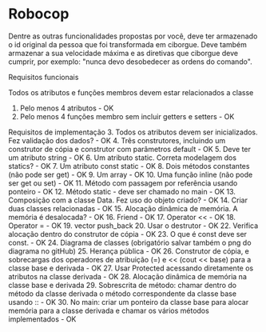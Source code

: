 Robocop
=======
Dentre as outras funcionalidades propostas por você, deve ter armazenado o id original da pessoa que foi transformada em ciborgue.
Deve também armazenar a sua velocidade máxima e as diretivas que ciborgue deve cumprir, por exemplo: "nunca devo desobedecer as ordens do comando".

Requisitos funcionais

Todos os atributos e funções membros devem estar relacionados a classe
  1. Pelo menos 4 atributos - OK
  2. Pelo menos 4 funções membro sem incluir getters e setters - OK

Requisitos de implementação
  3. Todos os atributos devem ser inicializados. Fez validação dos dados? - OK
  4. Três construtores, incluindo um construtor de cópia e construtor com parâmetros default - OK
  5. Deve ter um atributo string - OK
  6. Um atributo static. Correta modelagem dos statics? - OK
  7. Um atributo const static - OK
  8. Dois métodos constantes (não pode ser get) - OK
  9. Um array - OK
  10. Uma função inline (não pode ser get ou set) - OK
  11. Método com passagem por referência usando ponteiro - OK
  12. Método static - deve ser chamado no main - OK
  13. Composição com a classe Data. Fez uso do objeto criado? - OK
  14. Criar duas classes relacionadas - OK
  15. Alocação dinâmica de memória. A memória é desalocada? - OK
  16. Friend - OK
  17. Operator << - OK
  18. Operator = - OK
  19. vector push_back
  20. Usar o destrutor - OK
  22. Verifica alocação dentro do construtor de cópia - OK
  23. O que é const deve ser const. - OK
  24. Diagrama de classes (obrigatório salvar também o png do diagrama no gitHub)
  25. Herança pública - OK
  26. Construtor de cópia, e sobrecargas dos operadores de atribuição (=) e << (cout << base) para a classe base e derivada - OK
  27. Usar Protected acessando diretamente os atributos na classe derivada - OK
  28. Alocação dinâmica de memória na classe base e derivada
  29. Sobrescrita de método: chamar dentro do método da classe derivada o método correspondente da classe base usando :: - OK
  30. No main: criar um ponteiro da classe base para alocar memória para a classe derivada e chamar os vários métodos implementados - OK
